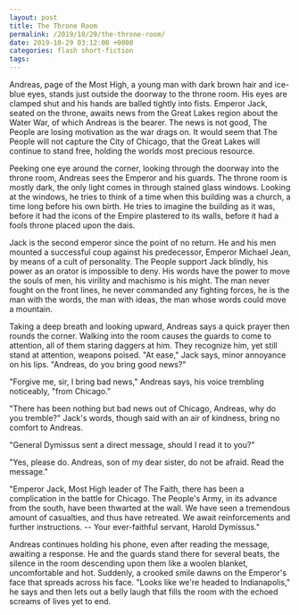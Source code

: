 ```yaml
---
layout: post
title: The Throne Room
permalink: /2019/10/29/the-throne-room/
date: 2019-10-29 03:12:00 +0000
categories: flash short-fiction
tags: 
---
```

Andreas, page of the Most High, a young man with dark brown hair and ice-blue eyes, stands just outside the doorway to the throne room. His eyes are clamped shut and his hands are balled tightly into fists. Emperor Jack, seated on the throne, awaits news from the Great Lakes region about the Water War, of which Andreas is the bearer. The news is not good, The People are losing motivation as the war drags on. It would seem that The People will not capture the City of Chicago, that the Great Lakes will continue to stand free, holding the worlds most precious resource.

Peeking one eye around the corner, looking through the doorway into the throne room, Andreas sees the Emperor and his guards. The throne room is mostly dark, the only light comes in through stained glass windows. Looking at the windows, he tries to think of a time when this building was a church, a time long before his own birth. He tries to imagine the building as it was, before it had the icons of the Empire plastered to its walls, before it had a fools throne placed upon the dais.

Jack is the second emperor since the point of no return. He and his men mounted a successful coup against his predecessor, Emperor Michael Jean, by means of a cult of personality. The People support Jack blindly, his power as an orator is impossible to deny. His words have the power to move the souls of men, his virility and machismo is his might. The man never fought on the front lines, he never commanded any fighting forces, he is the man with the words, the man with ideas, the man whose words could move a mountain.

Taking a deep breath and looking upward, Andreas says a quick prayer then rounds the corner. Walking into the room causes the guards to come to attention, all of them staring daggers at him. They recognize him, yet still stand at attention, weapons poised. "At ease," Jack says, minor annoyance on his lips. "Andreas, do you bring good news?"

"Forgive me, sir, I bring bad news," Andreas says, his voice trembling noticeably, "from Chicago."

"There has been nothing but bad news out of Chicago, Andreas, why do you tremble?" Jack's words, though said with an air of kindness, bring no comfort to Andreas.

"General Dymissus sent a direct message, should I read it to you?"

"Yes, please do. Andreas, son of my dear sister, do not be afraid. Read the message."

"Emperor Jack, Most High leader of The Faith, there has been a complication in the battle for Chicago. The People's Army, in its advance from the south, have been thwarted at the wall. We have seen a tremendous amount of casualties, and thus have retreated. We await reinforcements and further instructions. -- Your ever-faithful servant, Harold Dymissus."

Andreas continues holding his phone, even after reading the message, awaiting a response. He and the guards stand there for several beats, the silence in the room descending upon them like a woolen blanket, uncomfortable and hot. Suddenly, a crooked smile dawns on the Emperor's face that spreads across his face. "Looks like we're headed to Indianapolis," he says and then lets out a belly laugh that fills the room with the echoed screams of lives yet to end.
